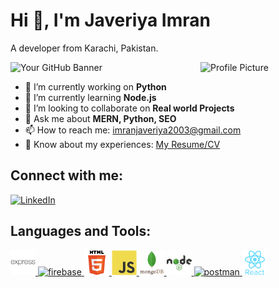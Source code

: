 <!-- Your Name -->
# Hi 👋, I'm Javeriya Imran

<!-- Your Bio -->
A developer from Karachi, Pakistan.

<!-- Profile Picture -->
<img align="right" src="https://encrypted-tbn0.gstatic.com/images?q=tbn:ANd9GcS7XJqybKJzyTYNbWcVSUJJxA0Tr6WSAyQ1LF3zeW4xzw&s" alt="Profile Picture" width="200"/>

<!-- GitHub Banner -->
![Your GitHub Banner](https://encrypted-tbn0.gstatic.com/images?q=tbn:ANd9GcS7XJqybKJzyTYNbWcVSUJJxA0Tr6WSAyQ1LF3zeW4xzw&s)

- 🔭 I’m currently working on **Python**
- 🌱 I’m currently learning **Node.js**
- 👯 I’m looking to collaborate on **Real world Projects**
- 💬 Ask me about **MERN, Python, SEO**
- 📫 How to reach me: [imranjaveriya2003@gmail.com](mailto:imranjaveriya2003@gmail.com)
- 📄 Know about my experiences: [My Resume/CV](https://www.dropbox.com/scl/fi/bkq2gx5k3a5lrhiu5gibu/cv2-front-end.docx.pdf?rlkey=oi3zpcb3p00bhyaz1n6ba8v68&st=7hhk4gc7&dl=0)

## Connect with me:

[![LinkedIn](https://img.shields.io/badge/LinkedIn-Connect-blue?style=flat-square&logo=linkedin)](https://www.linkedin.com/in/javeriyah-imran-31399a251/)

## Languages and Tools:

<p align="left">
  <a href="https://expressjs.com" target="_blank" rel="noreferrer">
    <img src="https://raw.githubusercontent.com/devicons/devicon/master/icons/express/express-original-wordmark.svg" alt="express" width="40" height="40"/>
  </a>
  <a href="https://firebase.google.com/" target="_blank" rel="noreferrer">
    <img src="https://www.vectorlogo.zone/logos/firebase/firebase-icon.svg" alt="firebase" width="40" height="40"/>
  </a>
  <a href="https://www.w3.org/html/" target="_blank" rel="noreferrer">
    <img src="https://raw.githubusercontent.com/devicons/devicon/master/icons/html5/html5-original-wordmark.svg" alt="html5" width="40" height="40"/>
  </a>
  <a href="https://developer.mozilla.org/en-US/docs/Web/JavaScript" target="_blank" rel="noreferrer">
    <img src="https://raw.githubusercontent.com/devicons/devicon/master/icons/javascript/javascript-original.svg" alt="javascript" width="40" height="40"/>
  </a>
  <a href="https://www.mongodb.com/" target="_blank" rel="noreferrer">
    <img src="https://raw.githubusercontent.com/devicons/devicon/master/icons/mongodb/mongodb-original-wordmark.svg" alt="mongodb" width="40" height="40"/>
  </a>
  <a href="https://nodejs.org" target="_blank" rel="noreferrer">
    <img src="https://raw.githubusercontent.com/devicons/devicon/master/icons/nodejs/nodejs-original-wordmark.svg" alt="nodejs" width="40" height="40"/>
  </a>
  <a href="https://postman.com" target="_blank" rel="noreferrer">
    <img src="https://www.vectorlogo.zone/logos/getpostman/getpostman-icon.svg" alt="postman" width="40" height="40"/>
  </a>
  <a href="https://reactjs.org/" target="_blank" rel="noreferrer">
    <img src="https://raw.githubusercontent.com/devicons/devicon/master/icons/react/react-original-wordmark.svg" alt="react" width="40" height="40"/>
  </a>
</p>
